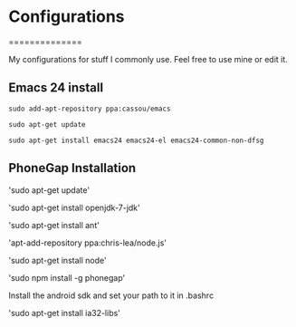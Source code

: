 # Configurations
==============

My configurations for stuff I commonly use. Feel free to use mine or edit it.

## Emacs 24 install

`sudo add-apt-repository ppa:cassou/emacs`

`sudo apt-get update`

`sudo apt-get install emacs24 emacs24-el emacs24-common-non-dfsg`


## PhoneGap Installation

'sudo apt-get update'

'sudo apt-get install openjdk-7-jdk'

'sudo apt-get install ant'

'apt-add-repository ppa:chris-lea/node.js'

'sudo apt-get install node'

'sudo npm install -g phonegap'

Install the android sdk and set your path to it in .bashrc

'sudo apt-get install ia32-libs'
